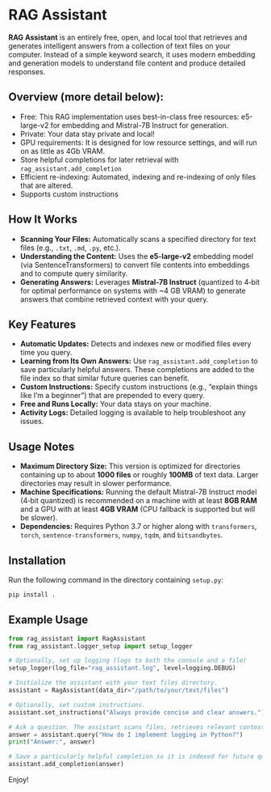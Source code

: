 # RAG Assistant

**RAG Assistant** is an entirely free, open, and local tool that retrieves and generates intelligent answers from a collection of text files on your computer. Instead of a simple keyword search, it uses modern 
embedding and generation models to understand file content and produce detailed responses.

## Overview (more detail below):
- Free: This RAG implementation uses best-in-class free resources: e5-large-v2 for embedding and Mistral-7B Instruct for generation.
- Private: Your data stay private and local!
- GPU requirements: It is designed for low resource settings, and will run on as little as 4Gb VRAM.
- Store helpful completions for later retrieval with `rag_assistant.add_completion`
- Efficient re-indexing: Automated, indexing and re-indexing of only files that are altered.
- Supports custom instructions


## How It Works

- **Scanning Your Files:** Automatically scans a specified directory for text files (e.g., `.txt`, `.md`, `.py`, etc.).
- **Understanding the Content:** Uses the **e5-large-v2** embedding model (via SentenceTransformers) to convert file contents into embeddings and to compute query similarity.
- **Generating Answers:** Leverages **Mistral-7B Instruct** (quantized to 4‑bit for optimal performance on systems with ~4 GB VRAM) to generate answers that combine retrieved context 
with your query.

## Key Features

- **Automatic Updates:** Detects and indexes new or modified files every time you query.
- **Learning from Its Own Answers:** Use `rag_assistant.add_completion` to save particularly helpful answers. These completions are added to the file index so that similar future 
queries can benefit.
- **Custom Instructions:** Specify custom instructions (e.g., “explain things like I’m a beginner”) that are prepended to every query.
- **Free and Runs Locally:** Your data stays on your machine.
- **Activity Logs:** Detailed logging is available to help troubleshoot any issues.

## Usage Notes

- **Maximum Directory Size:** This version is optimized for directories containing up to about **1000 files** or roughly **100MB** of text data. Larger directories may result in 
slower performance.
- **Machine Specifications:** Running the default Mistral-7B Instruct model (4‑bit quantized) is recommended on a machine with at least **8GB RAM** and a GPU with at least **4GB 
VRAM** (CPU fallback is supported but will be slower).
- **Dependencies:** Requires Python 3.7 or higher along with `transformers`, `torch`, `sentence-transformers`, `numpy`, `tqdm`, and `bitsandbytes`.

## Installation

Run the following command in the directory containing `setup.py`:

```bash
pip install .
```

## Example Usage

```python
from rag_assistant import RagAssistant
from rag_assistant.logger_setup import setup_logger

# Optionally, set up logging (logs to both the console and a file)
setup_logger(log_file="rag_assistant.log", level=logging.DEBUG)

# Initialize the assistant with your text files directory.
assistant = RagAssistant(data_dir="/path/to/your/text/files")

# Optionally, set custom instructions.
assistant.set_instructions("Always provide concise and clear answers.")

# Ask a question. The assistant scans files, retrieves relevant context, and generates an answer.
answer = assistant.query("How do I implement logging in Python?")
print("Answer:", answer)

# Save a particularly helpful completion so it is indexed for future queries.
assistant.add_completion(answer)
```

Enjoy!
